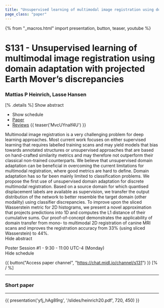 ```yaml
---
title: "Unsupervised learning of multimodal image registration using domain adaptation with projected Earth Mover’s discrepancies"
page_class: "paper"
---
```


{% from "_macros.html" import presentation, button, teaser, youtube %}

# S131 - Unsupervised learning of multimodal image registration using domain adaptation with projected Earth Mover’s discrepancies

### Mattias P Heinrich, Lasse Hansen

[% .details %]
<a class="toggle_visibility" data-selector=".abstract" data-level="3">Show abstract</a>
- <a class="toggle_visibility" data-selector=".schedule" data-level="3">Show schedule</a>
- <a href="https://openreview.net/pdf?id=wbZM-DcJB9">Paper</a>
- <a href="https://openreview.net/forum?id=wbZM-DcJB9">Reviews</a>
{{ teaser('MvcUYnalf4U') }}

<p>
    <span class="abstract">
        Multimodal image registration is a very challenging problem for deep learning approaches. Most current work focuses on either supervised learning that requires labelled training scans and may yield models that bias towards annotated structures or unsupervised approaches that are based on hand-crafted similarity metrics and may therefore not outperform their classical non-trained counterparts. We believe that unsupervised domain adaptation can be beneficial in overcoming the current limitations for multimodal registration, where good metrics are hard to define.      Domain adaptation has so far been mainly limited to classification problems. We propose the first use of unsupervised domain adaptation for discrete multimodal registration. Based on a source domain for which quantised displacement labels are available as supervision, we transfer the output distribution of the network to better resemble the target domain (other modality) using classifier discrepancies. To improve upon the sliced Wasserstein metric for 2D histograms, we present a novel approximation that projects predictions into 1D and computes the L1 distance of their cumulative sums. Our proof-of-concept demonstrates the applicability of domain transfer from mono- to multimodal 2D registration of canine MRI scans and improves the registration accuracy from 33% (using sliced Wasserstein) to 44%.
        <br>
        <span class="actions"><a class="toggle_visibility" data-level="2">Hide abstract</a></span>
    </span>
</p>

<p>
    <span class="schedule">
        Poster Session #1  - 9:30 - 11:00 UTC-4 (Monday)
        <br>
        <span class="actions"><a class="toggle_visibility" data-level="2">Hide schedule</a></span>
    </span>
</p>

{{ button("Access paper channel", "https://chat.midl.io/channel/s131") }}
[% / %]

---

### Short paper

---

{{ presentation('yfj_hAg89rg', '/slides/heinrich20.pdf', 720, 450) }}